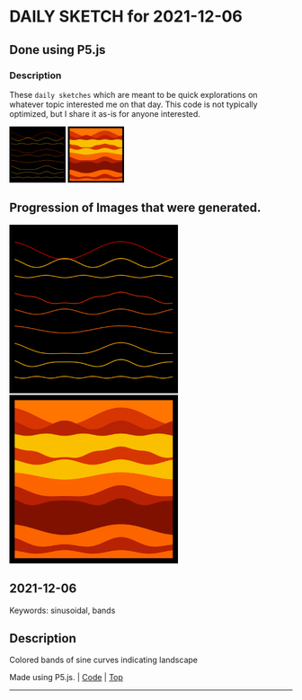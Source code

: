 # DAILY SKETCH for 2021-12-06

## Done using P5.js

### Description

These `daily sketches` which are meant to be quick explorations     on whatever topic interested me on that day. This code is not typically optimized, but I share it as-is     for anyone interested.

<img src = 'images/keep_2021-12-10-17-14-40.png' width = '100'> <img src = 'images/keep_2021-12-10-17-18-23.png' width = '100'> 

## Progression of Images that were generated.

<img src = 'images/keep_2021-12-10-17-14-40.png' width = '300'> 
<img src = 'images/keep_2021-12-10-17-18-23.png' width = '300'> 




## 2021-12-06
Keywords: sinusoidal, bands
 

## Description 

 Colored bands of sine curves indicating landscape 

Made using P5.js. | [Code](2021/2021-12-06/) | [Top](#daily-sketches) 

-----


